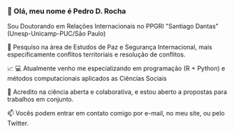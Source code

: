 ### 👋 Olá, meu nome é Pedro D. Rocha 



Sou Doutorando em Relações Internacionais no PPGRI "Santiago Dantas" (Unesp-Unicamp-PUC/São Paulo)


🔭 Pesquiso na área de Estudos de Paz e Segurança Internacional, mais especificamente conflitos territoriais e resolução de conflitos.

:chart_with_upwards_trend: :computer: Atualmente venho me especializando em programação (R + Python) e métodos computacionais aplicados as Ciências Sociais


👯 Acredito na ciência aberta e colaborativa, e estou aberto a propostas para trabalhos em conjunto.

📫 Vocês podem entrar em contato comigo por e-mail, no meu site, ou pelo Twitter.

<!--
**pedrodrocha/pedrodrocha** is a ✨ _special_ ✨ repository because its `README.md` (this file) appears on your GitHub profile.




-->
